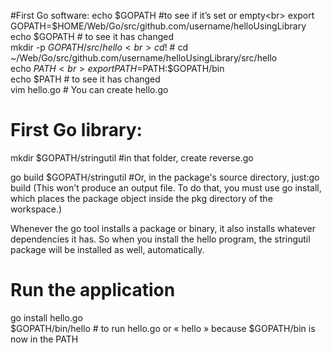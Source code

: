 #First Go software:
echo $GOPATH #to see if it’s set or empty<br>
export GOPATH=$HOME/Web/Go/src/github.com/username/helloUsingLibrary<br>
echo $GOPATH # to see it has changed<br>
mkdir -p $GOPATH/src/hello<br>
cd !$ # cd ~/Web/Go/src/github.com/username/helloUsingLibrary/src/hello<br>
echo $PATH<br>
export PATH=$PATH:$GOPATH/bin<br>
echo $PATH # to see it has changed<br>
vim hello.go # You can create hello.go<br>

# First Go library:
mkdir $GOPATH/stringutil #in that folder, create reverse.go<br>

go build $GOPATH/stringutil #Or, in the package's source directory, just:go build (This won't produce an output file. To do that, you must use go install, which places the package object inside the pkg directory of the workspace.)<br>

Whenever the go tool installs a package or binary, it also installs whatever dependencies it has. So when you install the hello program, the stringutil package will be installed as well, automatically.<br>

# Run the application
go install hello.go<br>
$GOPATH/bin/hello # to run hello.go or « hello » because $GOPATH/bin is now in the PATH<br>
